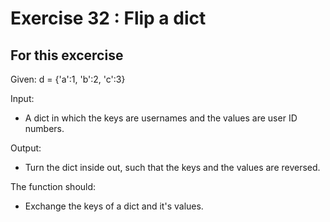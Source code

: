 # Exercise 32 : Flip a dict

## For this excercise

Given: d = {'a':1, 'b':2, 'c':3}

Input:
* A dict in which the keys are usernames and the values are user ID numbers.

Output:
* Turn the dict inside out, such that the keys and the values are reversed.

The function should:
* Exchange the keys of a dict and it's values.